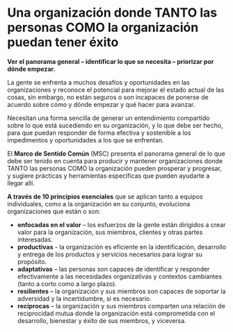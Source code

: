 # Una organización donde TANTO las personas COMO la organización puedan tener éxito


**Ver el panorama general – identificar lo que se necesita – priorizar por dónde empezar.**

La gente se enfrenta a muchos desafíos y oportunidades en las organizaciones y reconoce el potencial para mejorar el estado actual de las cosas, sin embargo, no están seguros o son incapaces de ponerse de acuerdo sobre cómo y dónde empezar y qué hacer para avanzar.

Necesitan una forma sencilla de generar un entendimiento compartido sobre lo que está sucediendo en su organización, y lo que debe ser hecho, para que puedan responder de forma efectiva y sostenible a los impedimentos y oportunidades a los que se enfrentan.

El **Marco de Sentido Común** (MSC) presenta el panorama general de lo que debe ser tenido en cuenta para producir y mantener organizaciones donde TANTO las personas COMO la organización pueden prosperar y progresar, y sugiere prácticas y herramientas específicas que pueden ayudarte a llegar allí.

**A través de 10 principios esenciales** que se aplican tanto a equipos individuales, como a la organización en su conjunto, evoluciona organizaciones que están o son:

-   **enfocadas en el valor** – los esfuerzos de la gente están dirigidos a crear valor para la organización, sus miembros, clientes y otras partes interesadas.
-   **productivas** - la organización es eficiente en la identificación, desarrollo y entrega de los productos y servicios necesarios para lograr su propósito.
-   **adaptativas** – las personas son capaces de identificar y responder efectivamente a las necesidades organizativas y contextos cambiantes (tanto a corto como a largo plazo).
-   **resilientes** – la organización y sus miembros son capaces de soportar la adversidad y la incertidumbre, si es necesario.
-   **recíprocas** – la organización y sus miembros comparten una relación de reciprocidad mutua donde la organización está comprometida con el desarrollo, bienestar y éxito de sus miembros, y viceversa.
